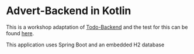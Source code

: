Advert-Backend in Kotlin 
========================
This is a workshop adaptation of [Todo-Backend](http://todobackend.com/) and the test for this can be found 
[here](https://github.atcloud.io/tim-pharo/advert-backend-js-spec).

This application uses Spring Boot and an embedded H2 database